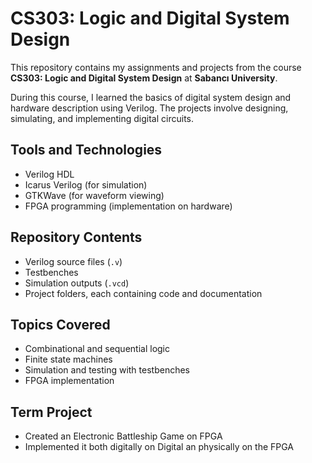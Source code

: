 # CS303: Logic and Digital System Design

This repository contains my assignments and projects from the course **CS303: Logic and Digital System Design** at **Sabancı University**.

During this course, I learned the basics of digital system design and hardware description using Verilog. The projects involve designing, simulating, and implementing digital circuits.

## Tools and Technologies

- Verilog HDL
- Icarus Verilog (for simulation)
- GTKWave (for waveform viewing)
- FPGA programming (implementation on hardware)

## Repository Contents

- Verilog source files (`.v`)
- Testbenches
- Simulation outputs (`.vcd`)
- Project folders, each containing code and documentation

## Topics Covered

- Combinational and sequential logic
- Finite state machines
- Simulation and testing with testbenches
- FPGA implementation

## Term Project
- Created an Electronic Battleship Game on FPGA
- Implemented it both digitally on Digital an physically on the FPGA

